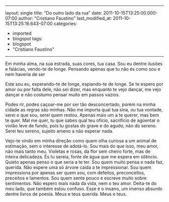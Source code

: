
---
layout: single
title: "Do outro lado da rua"
date: 2011-10-15T13:25:00.000-07:00
author: "Cristiano Faustino"
last_modified_at: 2011-10-15T13:25:16.643-07:00
categories:
  - imported
  - blogspot
tags:
  - blogspot
  - "Cristiano Faustino"
---

<!--[if gte mso 9]><xml>  <w:WordDocument>   <w:View>Normal</w:View>   <w:Zoom>0</w:Zoom>   <w:TrackMoves/>   <w:TrackFormatting/>   <w:HyphenationZone>21</w:HyphenationZone>   <w:PunctuationKerning/>   <w:ValidateAgainstSchemas/>   <w:SaveIfXMLInvalid>false</w:SaveIfXMLInvalid>   <w:IgnoreMixedContent>false</w:IgnoreMixedContent>   <w:AlwaysShowPlaceholderText>false</w:AlwaysShowPlaceholderText>   <w:DoNotPromoteQF/>   <w:LidThemeOther>PT-BR</w:LidThemeOther>   <w:LidThemeAsian>X-NONE</w:LidThemeAsian>   <w:LidThemeComplexScript>X-NONE</w:LidThemeComplexScript>   <w:Compatibility>    <w:BreakWrappedTables/>    <w:SnapToGridInCell/>    <w:WrapTextWithPunct/>    <w:UseAsianBreakRules/>    <w:DontGrowAutofit/>    <w:SplitPgBreakAndParaMark/>    <w:EnableOpenTypeKerning/>    <w:DontFlipMirrorIndents/>    <w:OverrideTableStyleHps/>   </w:Compatibility>   <m:mathPr>    <m:mathFont m:val="Cambria Math"/>    <m:brkBin m:val="before"/>    <m:brkBinSub m:val="&#45;-"/>    <m:smallFrac m:val="off"/>    <m:dispDef/>    <m:lMargin m:val="0"/>    <m:rMargin m:val="0"/>    <m:defJc m:val="centerGroup"/>    <m:wrapIndent m:val="1440"/>    <m:intLim m:val="subSup"/>    <m:naryLim m:val="undOvr"/>   </m:mathPr></w:WordDocument> </xml><![endif]--><!--[if gte mso 9]><xml>  <w:LatentStyles DefLockedState="false" DefUnhideWhenUsed="true"
  DefSemiHidden="true" DefQFormat="false" DefPriority="99"
  LatentStyleCount="267">   <w:LsdException Locked="false" Priority="0" SemiHidden="false"
   UnhideWhenUsed="false" QFormat="true" Name="Normal"/>   <w:LsdException Locked="false" Priority="9" SemiHidden="false"
   UnhideWhenUsed="false" QFormat="true" Name="heading 1"/>   <w:LsdException Locked="false" Priority="9" QFormat="true" Name="heading 2"/>   <w:LsdException Locked="false" Priority="9" QFormat="true" Name="heading 3"/>   <w:LsdException Locked="false" Priority="9" QFormat="true" Name="heading 4"/>   <w:LsdException Locked="false" Priority="9" QFormat="true" Name="heading 5"/>   <w:LsdException Locked="false" Priority="9" QFormat="true" Name="heading 6"/>   <w:LsdException Locked="false" Priority="9" QFormat="true" Name="heading 7"/>   <w:LsdException Locked="false" Priority="9" QFormat="true" Name="heading 8"/>   <w:LsdException Locked="false" Priority="9" QFormat="true" Name="heading 9"/>   <w:LsdException Locked="false" Priority="39" Name="toc 1"/>   <w:LsdException Locked="false" Priority="39" Name="toc 2"/>   <w:LsdException Locked="false" Priority="39" Name="toc 3"/>   <w:LsdException Locked="false" Priority="39" Name="toc 4"/>   <w:LsdException Locked="false" Priority="39" Name="toc 5"/>   <w:LsdException Locked="false" Priority="39" Name="toc 6"/>   <w:LsdException Locked="false" Priority="39" Name="toc 7"/>   <w:LsdException Locked="false" Priority="39" Name="toc 8"/>   <w:LsdException Locked="false" Priority="39" Name="toc 9"/>   <w:LsdException Locked="false" Priority="35" QFormat="true" Name="caption"/>   <w:LsdException Locked="false" Priority="10" SemiHidden="false"
   UnhideWhenUsed="false" QFormat="true" Name="Title"/>   <w:LsdException Locked="false" Priority="1" Name="Default Paragraph Font"/>   <w:LsdException Locked="false" Priority="11" SemiHidden="false"
   UnhideWhenUsed="false" QFormat="true" Name="Subtitle"/>   <w:LsdException Locked="false" Priority="22" SemiHidden="false"
   UnhideWhenUsed="false" QFormat="true" Name="Strong"/>   <w:LsdException Locked="false" Priority="20" SemiHidden="false"
   UnhideWhenUsed="false" QFormat="true" Name="Emphasis"/>   <w:LsdException Locked="false" Priority="59" SemiHidden="false"
   UnhideWhenUsed="false" Name="Table Grid"/>   <w:LsdException Locked="false" UnhideWhenUsed="false" Name="Placeholder Text"/>   <w:LsdException Locked="false" Priority="1" SemiHidden="false"
   UnhideWhenUsed="false" QFormat="true" Name="No Spacing"/>   <w:LsdException Locked="false" Priority="60" SemiHidden="false"
   UnhideWhenUsed="false" Name="Light Shading"/>   <w:LsdException Locked="false" Priority="61" SemiHidden="false"
   UnhideWhenUsed="false" Name="Light List"/>   <w:LsdException Locked="false" Priority="62" SemiHidden="false"
   UnhideWhenUsed="false" Name="Light Grid"/>   <w:LsdException Locked="false" Priority="63" SemiHidden="false"
   UnhideWhenUsed="false" Name="Medium Shading 1"/>   <w:LsdException Locked="false" Priority="64" SemiHidden="false"
   UnhideWhenUsed="false" Name="Medium Shading 2"/>   <w:LsdException Locked="false" Priority="65" SemiHidden="false"
   UnhideWhenUsed="false" Name="Medium List 1"/>   <w:LsdException Locked="false" Priority="66" SemiHidden="false"
   UnhideWhenUsed="false" Name="Medium List 2"/>   <w:LsdException Locked="false" Priority="67" SemiHidden="false"
   UnhideWhenUsed="false" Name="Medium Grid 1"/>   <w:LsdException Locked="false" Priority="68" SemiHidden="false"
   UnhideWhenUsed="false" Name="Medium Grid 2"/>   <w:LsdException Locked="false" Priority="69" SemiHidden="false"
   UnhideWhenUsed="false" Name="Medium Grid 3"/>   <w:LsdException Locked="false" Priority="70" SemiHidden="false"
   UnhideWhenUsed="false" Name="Dark List"/>   <w:LsdException Locked="false" Priority="71" SemiHidden="false"
   UnhideWhenUsed="false" Name="Colorful Shading"/>   <w:LsdException Locked="false" Priority="72" SemiHidden="false"
   UnhideWhenUsed="false" Name="Colorful List"/>   <w:LsdException Locked="false" Priority="73" SemiHidden="false"
   UnhideWhenUsed="false" Name="Colorful Grid"/>   <w:LsdException Locked="false" Priority="60" SemiHidden="false"
   UnhideWhenUsed="false" Name="Light Shading Accent 1"/>   <w:LsdException Locked="false" Priority="61" SemiHidden="false"
   UnhideWhenUsed="false" Name="Light List Accent 1"/>   <w:LsdException Locked="false" Priority="62" SemiHidden="false"
   UnhideWhenUsed="false" Name="Light Grid Accent 1"/>   <w:LsdException Locked="false" Priority="63" SemiHidden="false"
   UnhideWhenUsed="false" Name="Medium Shading 1 Accent 1"/>   <w:LsdException Locked="false" Priority="64" SemiHidden="false"
   UnhideWhenUsed="false" Name="Medium Shading 2 Accent 1"/>   <w:LsdException Locked="false" Priority="65" SemiHidden="false"
   UnhideWhenUsed="false" Name="Medium List 1 Accent 1"/>   <w:LsdException Locked="false" UnhideWhenUsed="false" Name="Revision"/>   <w:LsdException Locked="false" Priority="34" SemiHidden="false"
   UnhideWhenUsed="false" QFormat="true" Name="List Paragraph"/>   <w:LsdException Locked="false" Priority="29" SemiHidden="false"
   UnhideWhenUsed="false" QFormat="true" Name="Quote"/>   <w:LsdException Locked="false" Priority="30" SemiHidden="false"
   UnhideWhenUsed="false" QFormat="true" Name="Intense Quote"/>   <w:LsdException Locked="false" Priority="66" SemiHidden="false"
   UnhideWhenUsed="false" Name="Medium List 2 Accent 1"/>   <w:LsdException Locked="false" Priority="67" SemiHidden="false"
   UnhideWhenUsed="false" Name="Medium Grid 1 Accent 1"/>   <w:LsdException Locked="false" Priority="68" SemiHidden="false"
   UnhideWhenUsed="false" Name="Medium Grid 2 Accent 1"/>   <w:LsdException Locked="false" Priority="69" SemiHidden="false"
   UnhideWhenUsed="false" Name="Medium Grid 3 Accent 1"/>   <w:LsdException Locked="false" Priority="70" SemiHidden="false"
   UnhideWhenUsed="false" Name="Dark List Accent 1"/>   <w:LsdException Locked="false" Priority="71" SemiHidden="false"
   UnhideWhenUsed="false" Name="Colorful Shading Accent 1"/>   <w:LsdException Locked="false" Priority="72" SemiHidden="false"
   UnhideWhenUsed="false" Name="Colorful List Accent 1"/>   <w:LsdException Locked="false" Priority="73" SemiHidden="false"
   UnhideWhenUsed="false" Name="Colorful Grid Accent 1"/>   <w:LsdException Locked="false" Priority="60" SemiHidden="false"
   UnhideWhenUsed="false" Name="Light Shading Accent 2"/>   <w:LsdException Locked="false" Priority="61" SemiHidden="false"
   UnhideWhenUsed="false" Name="Light List Accent 2"/>   <w:LsdException Locked="false" Priority="62" SemiHidden="false"
   UnhideWhenUsed="false" Name="Light Grid Accent 2"/>   <w:LsdException Locked="false" Priority="63" SemiHidden="false"
   UnhideWhenUsed="false" Name="Medium Shading 1 Accent 2"/>   <w:LsdException Locked="false" Priority="64" SemiHidden="false"
   UnhideWhenUsed="false" Name="Medium Shading 2 Accent 2"/>   <w:LsdException Locked="false" Priority="65" SemiHidden="false"
   UnhideWhenUsed="false" Name="Medium List 1 Accent 2"/>   <w:LsdException Locked="false" Priority="66" SemiHidden="false"
   UnhideWhenUsed="false" Name="Medium List 2 Accent 2"/>   <w:LsdException Locked="false" Priority="67" SemiHidden="false"
   UnhideWhenUsed="false" Name="Medium Grid 1 Accent 2"/>   <w:LsdException Locked="false" Priority="68" SemiHidden="false"
   UnhideWhenUsed="false" Name="Medium Grid 2 Accent 2"/>   <w:LsdException Locked="false" Priority="69" SemiHidden="false"
   UnhideWhenUsed="false" Name="Medium Grid 3 Accent 2"/>   <w:LsdException Locked="false" Priority="70" SemiHidden="false"
   UnhideWhenUsed="false" Name="Dark List Accent 2"/>   <w:LsdException Locked="false" Priority="71" SemiHidden="false"
   UnhideWhenUsed="false" Name="Colorful Shading Accent 2"/>   <w:LsdException Locked="false" Priority="72" SemiHidden="false"
   UnhideWhenUsed="false" Name="Colorful List Accent 2"/>   <w:LsdException Locked="false" Priority="73" SemiHidden="false"
   UnhideWhenUsed="false" Name="Colorful Grid Accent 2"/>   <w:LsdException Locked="false" Priority="60" SemiHidden="false"
   UnhideWhenUsed="false" Name="Light Shading Accent 3"/>   <w:LsdException Locked="false" Priority="61" SemiHidden="false"
   UnhideWhenUsed="false" Name="Light List Accent 3"/>   <w:LsdException Locked="false" Priority="62" SemiHidden="false"
   UnhideWhenUsed="false" Name="Light Grid Accent 3"/>   <w:LsdException Locked="false" Priority="63" SemiHidden="false"
   UnhideWhenUsed="false" Name="Medium Shading 1 Accent 3"/>   <w:LsdException Locked="false" Priority="64" SemiHidden="false"
   UnhideWhenUsed="false" Name="Medium Shading 2 Accent 3"/>   <w:LsdException Locked="false" Priority="65" SemiHidden="false"
   UnhideWhenUsed="false" Name="Medium List 1 Accent 3"/>   <w:LsdException Locked="false" Priority="66" SemiHidden="false"
   UnhideWhenUsed="false" Name="Medium List 2 Accent 3"/>   <w:LsdException Locked="false" Priority="67" SemiHidden="false"
   UnhideWhenUsed="false" Name="Medium Grid 1 Accent 3"/>   <w:LsdException Locked="false" Priority="68" SemiHidden="false"
   UnhideWhenUsed="false" Name="Medium Grid 2 Accent 3"/>   <w:LsdException Locked="false" Priority="69" SemiHidden="false"
   UnhideWhenUsed="false" Name="Medium Grid 3 Accent 3"/>   <w:LsdException Locked="false" Priority="70" SemiHidden="false"
   UnhideWhenUsed="false" Name="Dark List Accent 3"/>   <w:LsdException Locked="false" Priority="71" SemiHidden="false"
   UnhideWhenUsed="false" Name="Colorful Shading Accent 3"/>   <w:LsdException Locked="false" Priority="72" SemiHidden="false"
   UnhideWhenUsed="false" Name="Colorful List Accent 3"/>   <w:LsdException Locked="false" Priority="73" SemiHidden="false"
   UnhideWhenUsed="false" Name="Colorful Grid Accent 3"/>   <w:LsdException Locked="false" Priority="60" SemiHidden="false"
   UnhideWhenUsed="false" Name="Light Shading Accent 4"/>   <w:LsdException Locked="false" Priority="61" SemiHidden="false"
   UnhideWhenUsed="false" Name="Light List Accent 4"/>   <w:LsdException Locked="false" Priority="62" SemiHidden="false"
   UnhideWhenUsed="false" Name="Light Grid Accent 4"/>   <w:LsdException Locked="false" Priority="63" SemiHidden="false"
   UnhideWhenUsed="false" Name="Medium Shading 1 Accent 4"/>   <w:LsdException Locked="false" Priority="64" SemiHidden="false"
   UnhideWhenUsed="false" Name="Medium Shading 2 Accent 4"/>   <w:LsdException Locked="false" Priority="65" SemiHidden="false"
   UnhideWhenUsed="false" Name="Medium List 1 Accent 4"/>   <w:LsdException Locked="false" Priority="66" SemiHidden="false"
   UnhideWhenUsed="false" Name="Medium List 2 Accent 4"/>   <w:LsdException Locked="false" Priority="67" SemiHidden="false"
   UnhideWhenUsed="false" Name="Medium Grid 1 Accent 4"/>   <w:LsdException Locked="false" Priority="68" SemiHidden="false"
   UnhideWhenUsed="false" Name="Medium Grid 2 Accent 4"/>   <w:LsdException Locked="false" Priority="69" SemiHidden="false"
   UnhideWhenUsed="false" Name="Medium Grid 3 Accent 4"/>   <w:LsdException Locked="false" Priority="70" SemiHidden="false"
   UnhideWhenUsed="false" Name="Dark List Accent 4"/>   <w:LsdException Locked="false" Priority="71" SemiHidden="false"
   UnhideWhenUsed="false" Name="Colorful Shading Accent 4"/>   <w:LsdException Locked="false" Priority="72" SemiHidden="false"
   UnhideWhenUsed="false" Name="Colorful List Accent 4"/>   <w:LsdException Locked="false" Priority="73" SemiHidden="false"
   UnhideWhenUsed="false" Name="Colorful Grid Accent 4"/>   <w:LsdException Locked="false" Priority="60" SemiHidden="false"
   UnhideWhenUsed="false" Name="Light Shading Accent 5"/>   <w:LsdException Locked="false" Priority="61" SemiHidden="false"
   UnhideWhenUsed="false" Name="Light List Accent 5"/>   <w:LsdException Locked="false" Priority="62" SemiHidden="false"
   UnhideWhenUsed="false" Name="Light Grid Accent 5"/>   <w:LsdException Locked="false" Priority="63" SemiHidden="false"
   UnhideWhenUsed="false" Name="Medium Shading 1 Accent 5"/>   <w:LsdException Locked="false" Priority="64" SemiHidden="false"
   UnhideWhenUsed="false" Name="Medium Shading 2 Accent 5"/>   <w:LsdException Locked="false" Priority="65" SemiHidden="false"
   UnhideWhenUsed="false" Name="Medium List 1 Accent 5"/>   <w:LsdException Locked="false" Priority="66" SemiHidden="false"
   UnhideWhenUsed="false" Name="Medium List 2 Accent 5"/>   <w:LsdException Locked="false" Priority="67" SemiHidden="false"
   UnhideWhenUsed="false" Name="Medium Grid 1 Accent 5"/>   <w:LsdException Locked="false" Priority="68" SemiHidden="false"
   UnhideWhenUsed="false" Name="Medium Grid 2 Accent 5"/>   <w:LsdException Locked="false" Priority="69" SemiHidden="false"
   UnhideWhenUsed="false" Name="Medium Grid 3 Accent 5"/>   <w:LsdException Locked="false" Priority="70" SemiHidden="false"
   UnhideWhenUsed="false" Name="Dark List Accent 5"/>   <w:LsdException Locked="false" Priority="71" SemiHidden="false"
   UnhideWhenUsed="false" Name="Colorful Shading Accent 5"/>   <w:LsdException Locked="false" Priority="72" SemiHidden="false"
   UnhideWhenUsed="false" Name="Colorful List Accent 5"/>   <w:LsdException Locked="false" Priority="73" SemiHidden="false"
   UnhideWhenUsed="false" Name="Colorful Grid Accent 5"/>   <w:LsdException Locked="false" Priority="60" SemiHidden="false"
   UnhideWhenUsed="false" Name="Light Shading Accent 6"/>   <w:LsdException Locked="false" Priority="61" SemiHidden="false"
   UnhideWhenUsed="false" Name="Light List Accent 6"/>   <w:LsdException Locked="false" Priority="62" SemiHidden="false"
   UnhideWhenUsed="false" Name="Light Grid Accent 6"/>   <w:LsdException Locked="false" Priority="63" SemiHidden="false"
   UnhideWhenUsed="false" Name="Medium Shading 1 Accent 6"/>   <w:LsdException Locked="false" Priority="64" SemiHidden="false"
   UnhideWhenUsed="false" Name="Medium Shading 2 Accent 6"/>   <w:LsdException Locked="false" Priority="65" SemiHidden="false"
   UnhideWhenUsed="false" Name="Medium List 1 Accent 6"/>   <w:LsdException Locked="false" Priority="66" SemiHidden="false"
   UnhideWhenUsed="false" Name="Medium List 2 Accent 6"/>   <w:LsdException Locked="false" Priority="67" SemiHidden="false"
   UnhideWhenUsed="false" Name="Medium Grid 1 Accent 6"/>   <w:LsdException Locked="false" Priority="68" SemiHidden="false"
   UnhideWhenUsed="false" Name="Medium Grid 2 Accent 6"/>   <w:LsdException Locked="false" Priority="69" SemiHidden="false"
   UnhideWhenUsed="false" Name="Medium Grid 3 Accent 6"/>   <w:LsdException Locked="false" Priority="70" SemiHidden="false"
   UnhideWhenUsed="false" Name="Dark List Accent 6"/>   <w:LsdException Locked="false" Priority="71" SemiHidden="false"
   UnhideWhenUsed="false" Name="Colorful Shading Accent 6"/>   <w:LsdException Locked="false" Priority="72" SemiHidden="false"
   UnhideWhenUsed="false" Name="Colorful List Accent 6"/>   <w:LsdException Locked="false" Priority="73" SemiHidden="false"
   UnhideWhenUsed="false" Name="Colorful Grid Accent 6"/>   <w:LsdException Locked="false" Priority="19" SemiHidden="false"
   UnhideWhenUsed="false" QFormat="true" Name="Subtle Emphasis"/>   <w:LsdException Locked="false" Priority="21" SemiHidden="false"
   UnhideWhenUsed="false" QFormat="true" Name="Intense Emphasis"/>   <w:LsdException Locked="false" Priority="31" SemiHidden="false"
   UnhideWhenUsed="false" QFormat="true" Name="Subtle Reference"/>   <w:LsdException Locked="false" Priority="32" SemiHidden="false"
   UnhideWhenUsed="false" QFormat="true" Name="Intense Reference"/>   <w:LsdException Locked="false" Priority="33" SemiHidden="false"
   UnhideWhenUsed="false" QFormat="true" Name="Book Title"/>   <w:LsdException Locked="false" Priority="37" Name="Bibliography"/>   <w:LsdException Locked="false" Priority="39" QFormat="true" Name="TOC Heading"/>  </w:LatentStyles> </xml><![endif]--><!--[if gte mso 10]> <style>
 /* Style Definitions */
 table.MsoNormalTable
 {mso-style-name:"Tabela normal";
 mso-tstyle-rowband-size:0;
 mso-tstyle-colband-size:0;
 mso-style-noshow:yes;
 mso-style-priority:99;
 mso-style-parent:"";
 mso-padding-alt:0cm 5.4pt 0cm 5.4pt;
 mso-para-margin-top:0cm;
 mso-para-margin-right:0cm;
 mso-para-margin-bottom:10.0pt;
 mso-para-margin-left:0cm;
 line-height:115%;
 mso-pagination:widow-orphan;
 font-size:11.0pt;
 font-family:"Calibri","sans-serif";
 mso-ascii-font-family:Calibri;
 mso-ascii-theme-font:minor-latin;
 mso-hansi-font-family:Calibri;
 mso-hansi-theme-font:minor-latin;
 mso-bidi-font-family:"Times New Roman";
 mso-bidi-theme-font:minor-bidi;
 mso-fareast-language:EN-US;}
</style> <![endif]--> 

Em minha alma, na sua estrada, suas cores, tua casa.
Sou eu dentre ilusões e falácias, vendo-te de longe.
Pensando apenas que tu não és como sou
e nem haveria de ser



Este sou eu, esperando-te de longe, espiando-te de longe.
Se te espero por amor ou por falta dele, não sei dizer,
mas enquanto te vejo dançar, me vejo dançar
e não costumo pensar muito em passos vazios.



Podes rir, podes caçoar-me por ser tão desconcertado,
porém na minha cidade as regras são minhas.
Não me importa qual tua sina, ou tua vontade,
serei o que sou, serei quem restou.
Apenas mais um a te querer, mas bem te quer.
Mal me quer, tu que sabes qual teu ofício,
sacrifício de agüentar o violão leve de fundo,
pois tu gostas do grave e do agudo, não do sereno.
Serei teu sereno, sujeito ameno a não esperar nada.



Vejo-te vindo em minha direção
como quem olha curiosa a um animal de estimação,
sem o interesse de adotá-lo.
Sou mais do que isso, meu amor, não mais tanto meu.
Violetas e rosas, da flor sem cheiro forte,
mas de inteira delicadeza.
És tu sereia, fonte de água que me espera em silêncio.
Quieto apenas penso o que seria a te ter.
Sou quem muito pensa e nada faz, querida.
Não espere uma só árvore caída a te impressionar.
Sou quem impressiona por apenas ser quem sou,
com defeitos, preconceitos, preceitos e lamentos.
Sou quem sente pouco e escreve muito sobre sentimentos.
Não espero mais nada da vida, nem o teu amor.
Deita-te do meu lado, que também estou confuso.
Esse é o insano, um imenso absurdo dentre livros de poesia.
Meus e teus querida. Meus e teus.
